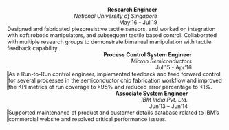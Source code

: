 <style>
.container {
  display: flex;
  width: 100%;
  flex-wrap: wrap;
  align-items: center;
  justify-content: space-around;
}


</style>

<div class="container" style="font-size:90%;">
      <div class="side" align="right">
        <b>Research Engineer</b><br>
        <i>National University of Singapore</i><br>
        May’16 - Jul’19<br>
      </div>
      <div class="main" align="left" style="border-left: 1px solid $color;">
        Designed and fabricated piezoresistive tactile sensors, and worked on integration with soft robotic manipulators, and subsequent tactile based control.
        Collaborated with multiple research groups to demonstrate bimanual manipulation with tactile feedback capability.
      </div><br>
      <div class="side" align="right">
      <b>Process Control System Engineer</b><br>
        <i>Micron Semiconductors</i><br>
        Jul’15 - Apr’16<br>
      </div>
      <div class="main" align="left" style="border-left-style: solid;">
        As a Run-to-Run control engineer, 
        implemented feedback and feed forward control 
        for several processes in the semiconductor chip fabrication workflow 
        and improved the KPI metrics of run coverage to >98% 
        and reduced error percentage to <1%.
      </div><br>
      <div class="side" align="right">
        <b>Associate System Engineer</b><br>
        <i>IBM India Pvt. Ltd.</i><br>
        Jun’13 – Jun’14<br>
      </div>
      <div class="main" align="left" style="border-left-style: solid">
        Supported maintenance of product and customer details database 
        related to IBM’s commercial website 
        and resolved critical performance issues.
      </div>
</div>
